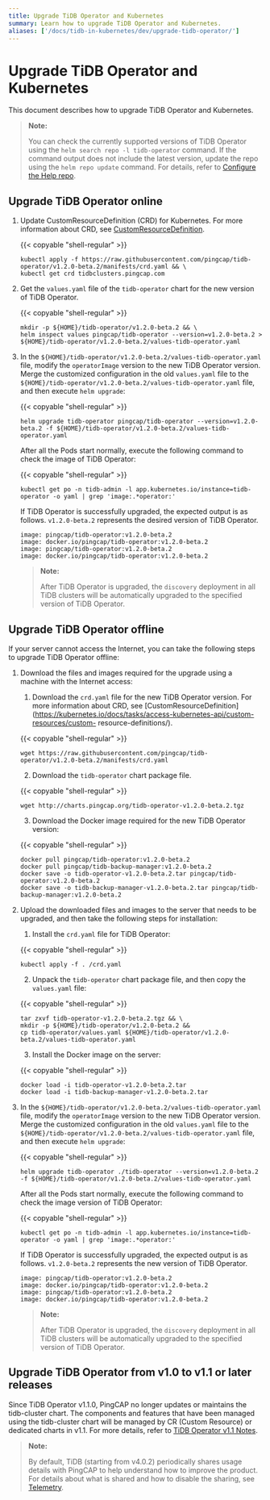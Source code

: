 ```yaml
---
title: Upgrade TiDB Operator and Kubernetes
summary: Learn how to upgrade TiDB Operator and Kubernetes.
aliases: ['/docs/tidb-in-kubernetes/dev/upgrade-tidb-operator/']
---
```


# Upgrade TiDB Operator and Kubernetes

This document describes how to upgrade TiDB Operator and Kubernetes.

> **Note:**
>
> You can check the currently supported versions of TiDB Operator using the `helm search repo -l tidb-operator` command.
> If the command output does not include the latest version, update the repo using the `helm repo update` command. For details, refer to [Configure the Help repo](tidb-toolkit.md#configure-the-helm-repo).

## Upgrade TiDB Operator online

1. Update CustomResourceDefinition (CRD) for Kubernetes. For more information about CRD, see [CustomResourceDefinition](https://kubernetes.io/docs/tasks/access-kubernetes-api/custom-resources/custom-resource-definitions/).

    {{< copyable "shell-regular" >}}

    ```shell
    kubectl apply -f https://raw.githubusercontent.com/pingcap/tidb-operator/v1.2.0-beta.2/manifests/crd.yaml && \
    kubectl get crd tidbclusters.pingcap.com
    ```

2. Get the `values.yaml` file of the `tidb-operator` chart for the new version of TiDB Operator.

    {{< copyable "shell-regular" >}}

    ```shell
    mkdir -p ${HOME}/tidb-operator/v1.2.0-beta.2 && \
    helm inspect values pingcap/tidb-operator --version=v1.2.0-beta.2 > ${HOME}/tidb-operator/v1.2.0-beta.2/values-tidb-operator.yaml
    ```

3. In the `${HOME}/tidb-operator/v1.2.0-beta.2/values-tidb-operator.yaml` file, modify the `operatorImage` version to the new TiDB Operator version. Merge the customized configuration in the old `values.yaml` file to the `${HOME}/tidb-operator/v1.2.0-beta.2/values-tidb-operator.yaml` file, and then execute `helm upgrade`:

    {{< copyable "shell-regular" >}}

    ```shell
    helm upgrade tidb-operator pingcap/tidb-operator --version=v1.2.0-beta.2 -f ${HOME}/tidb-operator/v1.2.0-beta.2/values-tidb-operator.yaml
    ```

    After all the Pods start normally, execute the following command to check the image of TiDB Operator:

    {{< copyable "shell-regular" >}}

    ```shell
    kubectl get po -n tidb-admin -l app.kubernetes.io/instance=tidb-operator -o yaml | grep 'image:.*operator:'
    ```

    If TiDB Operator is successfully upgraded, the expected output is as follows. `v1.2.0-beta.2` represents the desired version of TiDB Operator.

    ```
    image: pingcap/tidb-operator:v1.2.0-beta.2
    image: docker.io/pingcap/tidb-operator:v1.2.0-beta.2
    image: pingcap/tidb-operator:v1.2.0-beta.2
    image: docker.io/pingcap/tidb-operator:v1.2.0-beta.2
    ```

    > **Note:**
    >
    > After TiDB Operator is upgraded, the `discovery` deployment in all TiDB clusters will be automatically upgraded to the specified version of TiDB Operator.

## Upgrade TiDB Operator offline

If your server cannot access the Internet, you can take the following steps to upgrade TiDB Operator offline:

1. Download the files and images required for the upgrade using a machine with the Internet access:

    1. Download the `crd.yaml` file for the new TiDB Operator version. For more information about CRD, see [CustomResourceDefinition](https://kubernetes.io/docs/tasks/access-kubernetes-api/custom-resources/custom- resource-definitions/).

    {{< copyable "shell-regular" >}}

    ```shell
    wget https://raw.githubusercontent.com/pingcap/tidb-operator/v1.2.0-beta.2/manifests/crd.yaml
    ```

    2. Download the `tidb-operator` chart package file.

    {{< copyable "shell-regular" >}}

    ```shell
    wget http://charts.pingcap.org/tidb-operator-v1.2.0-beta.2.tgz
    ```

    3. Download the Docker image required for the new TiDB Operator version:

    {{< copyable "shell-regular" >}}
    
    ```shell
    docker pull pingcap/tidb-operator:v1.2.0-beta.2
    docker pull pingcap/tidb-backup-manager:v1.2.0-beta.2
    docker save -o tidb-operator-v1.2.0-beta.2.tar pingcap/tidb-operator:v1.2.0-beta.2
    docker save -o tidb-backup-manager-v1.2.0-beta.2.tar pingcap/tidb-backup-manager:v1.2.0-beta.2
    ```

2. Upload the downloaded files and images to the server that needs to be upgraded, and then take the following steps for installation:

    1. Install the `crd.yaml` file for TiDB Operator:

    {{< copyable "shell-regular" >}}

    ```shell
    kubectl apply -f . /crd.yaml
    ```

    2. Unpack the `tidb-operator` chart package file, and then copy the `values.yaml` file:

    {{< copyable "shell-regular" >}}

    ```shell
    tar zxvf tidb-operator-v1.2.0-beta.2.tgz && \
    mkdir -p ${HOME}/tidb-operator/v1.2.0-beta.2 &&
    cp tidb-operator/values.yaml ${HOME}/tidb-operator/v1.2.0-beta.2/values-tidb-operator.yaml
    ```

    3. Install the Docker image on the server:

    {{< copyable "shell-regular" >}}

    ```shell
    docker load -i tidb-operator-v1.2.0-beta.2.tar
    docker load -i tidb-backup-manager-v1.2.0-beta.2.tar
    ```

3. In the `${HOME}/tidb-operator/v1.2.0-beta.2/values-tidb-operator.yaml` file, modify the `operatorImage` version to the new TiDB Operator version. Merge the customized configuration in the old `values.yaml` file to the `${HOME}/tidb-operator/v1.2.0-beta.2/values-tidb-operator.yaml` file, and then execute `helm upgrade`:

   {{< copyable "shell-regular" >}}

    ```shell
    helm upgrade tidb-operator ./tidb-operator --version=v1.2.0-beta.2 -f ${HOME}/tidb-operator/v1.2.0-beta.2/values-tidb-operator.yaml
    ```

   After all the Pods start normally, execute the following command to check the image version of TiDB Operator:

   {{< copyable "shell-regular" >}}

    ```shell
    kubectl get po -n tidb-admin -l app.kubernetes.io/instance=tidb-operator -o yaml | grep 'image:.*operator:'
    ```

   If TiDB Operator is successfully upgraded, the expected output is as follows. `v1.2.0-beta.2` represents the new version of TiDB Operator.

    ```
    image: pingcap/tidb-operator:v1.2.0-beta.2
    image: docker.io/pingcap/tidb-operator:v1.2.0-beta.2
    image: pingcap/tidb-operator:v1.2.0-beta.2
    image: docker.io/pingcap/tidb-operator:v1.2.0-beta.2
    ```

   > **Note:**
   >
   > After TiDB Operator is upgraded, the `discovery` deployment in all TiDB clusters will be automatically upgraded to the specified version of TiDB Operator.

## Upgrade TiDB Operator from v1.0 to v1.1 or later releases

Since TiDB Operator v1.1.0, PingCAP no longer updates or maintains the tidb-cluster chart. The components and features that have been managed using the tidb-cluster chart will be managed by CR (Custom Resource) or dedicated charts in v1.1. For more details, refer to [TiDB Operator v1.1 Notes](notes-tidb-operator-v1.1.md).

> **Note:**
>
> By default, TiDB (starting from v4.0.2) periodically shares usage details with PingCAP to help understand how to improve the product. For details about what is shared and how to disable the sharing, see [Telemetry](https://docs.pingcap.com/tidb/stable/telemetry).
